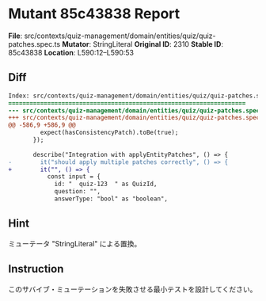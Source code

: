 # Mutant 85c43838 Report

**File**: src/contexts/quiz-management/domain/entities/quiz/quiz-patches.spec.ts
**Mutator**: StringLiteral
**Original ID**: 2310
**Stable ID**: 85c43838
**Location**: L590:12–L590:53

## Diff

```diff
Index: src/contexts/quiz-management/domain/entities/quiz/quiz-patches.spec.ts
===================================================================
--- src/contexts/quiz-management/domain/entities/quiz/quiz-patches.spec.ts	original
+++ src/contexts/quiz-management/domain/entities/quiz/quiz-patches.spec.ts	mutated #2310
@@ -586,9 +586,9 @@
         expect(hasConsistencyPatch).toBe(true);
       });
 
       describe("Integration with applyEntityPatches", () => {
-        it("should apply multiple patches correctly", () => {
+        it("", () => {
           const input = {
             id: "  quiz-123  " as QuizId,
             question: "",
             answerType: "bool" as "boolean",
```

## Hint

ミューテータ "StringLiteral" による置換。

## Instruction

このサバイブ・ミューテーションを失敗させる最小テストを設計してください。
